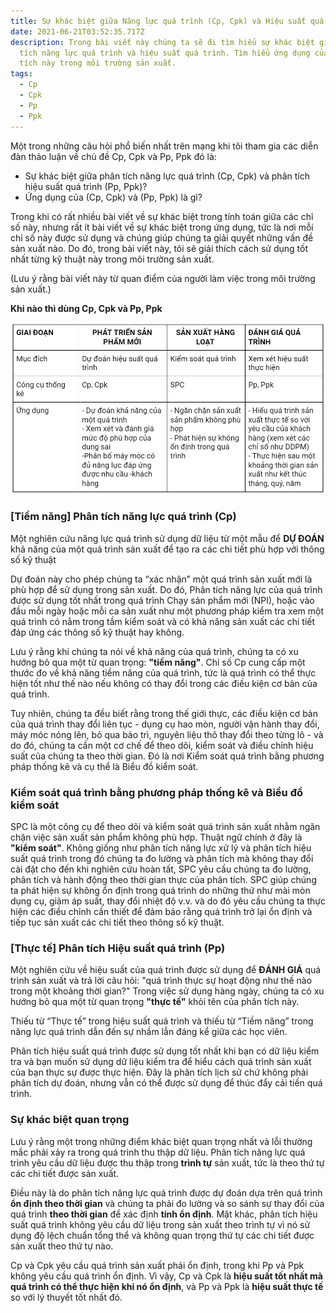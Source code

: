 ```yaml
---
title: Sự khác biệt giữa Năng lực quá trình (Cp, Cpk) và Hiệu suất quá trình (Pp, Ppk)
date: 2021-06-21T03:52:35.717Z
description: Trong bài viết này chúng ta sẽ đi tìm hiểu sự khác biệt giữa phân
  tích năng lực quá trình và hiệu suất quá trình. Tìm hiểu ứng dụng của mỗi phân
  tích này trong môi trường sản xuất.
tags:
  - Cp
  - Cpk
  - Pp
  - Ppk
---
```

Một trong những câu hỏi phổ biến nhất trên mạng khi tôi tham gia các diễn đàn thảo luận về chủ đề Cp, Cpk và Pp, Ppk đó là:

* Sự khác biệt giữa phân tích năng lực quá trình (Cp, Cpk) và phân tích hiệu suất quá trình (Pp, Ppk)?
* Ứng dụng của (Cp, Cpk) và (Pp, Ppk) là gì?

Trong khi có rất nhiều bài viết về sự khác biệt trong tính toán giữa các chỉ số này, nhưng rất ít bài viết về sự khác biệt trong ứng dụng, tức là nơi mỗi chỉ số này được sử dụng và chúng giúp chúng ta giải quyết những vấn đề sản xuất nào. Do đó, trong bài viết này, tôi sẽ giải thích cách sử dụng tốt nhất từng kỹ thuật này trong môi trường sản xuất.

(Lưu ý rằng bài viết này từ quan điểm của người làm việc trong môi trường sản xuất.)

**Khi nào thì dùng Cp, Cpk và Pp, Ppk**

![](cp-cpk-pp-ppk.png)

### **\[Tiềm năng] Phân tích năng lực quá trình (Cp)**

Một nghiên cứu năng lực quá trình sử dụng dữ liệu từ một mẫu để **DỰ ĐOÁN** khả năng của một quá trình sản xuất để tạo ra các chi tiết phù hợp với thông số kỹ thuật

Dự đoán này cho phép chúng ta “xác nhận” một quá trình sản xuất mới là phù hợp để sử dụng trong sản xuất. Do đó, Phân tích năng lực của quá trình được sử dụng tốt nhất trong quá trình Chạy sản phẩm mới (NPI), hoặc vào đầu mỗi ngày hoặc mỗi ca sản xuất như một phương pháp kiểm tra xem một quá trình có nằm trong tầm kiểm soát và có khả năng sản xuất các chi tiết đáp ứng các thông số kỹ thuật hay không.

Lưu ý rằng khi chúng ta nói về khả năng của quá trình, chúng ta có xu hướng bỏ qua một từ quan trọng: **"tiềm năng"**. Chỉ số Cp cung cấp một thước đo về khả năng tiềm năng của quá trình, tức là quá trình có thể thực hiện tốt như thế nào nếu không có thay đổi trong các điều kiện cơ bản của quá trình.

Tuy nhiên, chúng ta đều biết rằng trong thế giới thực, các điều kiện cơ bản của quá trình thay đổi liên tục - dụng cụ hao mòn, người vận hành thay đổi, máy móc nóng lên, bỏ qua bảo trì, nguyên liệu thô thay đổi theo từng lô - và do đó, chúng ta cần một cơ chế để theo dõi, kiểm soát và điều chỉnh hiệu suất của chúng ta theo thời gian. Đó là nơi Kiểm soát quá trình bằng phương pháp thống kê và cụ thể là Biểu đồ kiểm soát. 

### **Kiểm soát quá trình bằng phương pháp thống kê và Biểu đồ kiểm soát**

SPC là một công cụ để theo dõi và kiểm soát quá trình sản xuất nhằm ngăn chặn việc sản xuất sản phẩm không phù hợp. Thuật ngữ chính ở đây là **"kiểm soát"**. Không giống như phân tích năng lực xử lý và phân tích hiệu suất quá trình trong đó chúng ta đo lường và phân tích mà không thay đổi cài đặt cho đến khi nghiên cứu hoàn tất, SPC yêu cầu chúng ta đo lường, phân tích và hành động theo thời gian thực của phân tích. SPC giúp chúng ta phát hiện sự không ổn định trong quá trình do những thứ như mài mòn dụng cụ, giảm áp suất, thay đổi nhiệt độ v.v. và do đó yêu cầu chúng ta thực hiện các điều chỉnh cần thiết để đảm bảo rằng quá trình trở lại ổn định và tiếp tục sản xuất các chi tiết theo thông số kỹ thuật.

### **\[Thực tế] Phân tích Hiệu suất quá trình (Pp)**

Một nghiên cứu về hiệu suất của quá trình được sử dụng để **ĐÁNH GIÁ** quá trình sản xuất và trả lời câu hỏi: "quá trình thực sự hoạt động như thế nào trong một khoảng thời gian?" Trong việc sử dụng hàng ngày, chúng ta có xu hướng bỏ qua một từ quan trọng  **"thực tế"** khỏi tên của phân tích này.

Thiếu từ “Thực tế” trong hiệu suất quá trình và thiếu từ “Tiềm năng” trong năng lực quá trình dẫn đến sự nhầm lẫn đáng kể giữa các học viên.

Phân tích hiệu suất quá trình được sử dụng tốt nhất khi bạn có dữ liệu kiểm tra và bạn muốn sử dụng dữ liệu kiểm tra để hiểu cách quá trình sản xuất của bạn thực sự được thực hiện. Đây là phân tích lịch sử chứ không phải phân tích dự đoán, nhưng vẫn có thể được sử dụng để thúc đẩy cải tiến quá trình.

### **Sự khác biệt quan trọng**

Lưu ý rằng một trong những điểm khác biệt quan trọng nhất và lỗi thường mắc phải xảy ra trong quá trình thu thập dữ liệu. Phân tích năng lực quá trình yêu cầu dữ liệu được thu thập trong **trình tự** sản xuất, tức là theo thứ tự các chi tiết được sản xuất.

Điều này là do phân tích năng lực quá trình được dự đoán dựa trên quá trình **ổn định theo thời gian** và chúng ta phải đo lường và so sánh sự thay đổi của quá trình **theo thời gian** để xác định **tính ổn định**. Mặt khác, phân tích hiệu suất quá trình không yêu cầu dữ liệu trong sản xuất theo trình tự vì nó sử dụng độ lệch chuẩn tổng thể và không quan trọng thứ tự các chi tiết được sản xuất theo thứ tự nào.

Cp và Cpk yêu cầu quá trình sản xuất phải ổn định, trong khi Pp và Ppk không yêu cầu quá trình ổn định. Vì vậy, Cp và Cpk là **hiệu suất tốt nhất mà quá trình có thể thực hiện khi nó ổn định**, và Pp và Ppk là **hiệu suất thực tế** so với lý thuyết tốt nhất đó.
